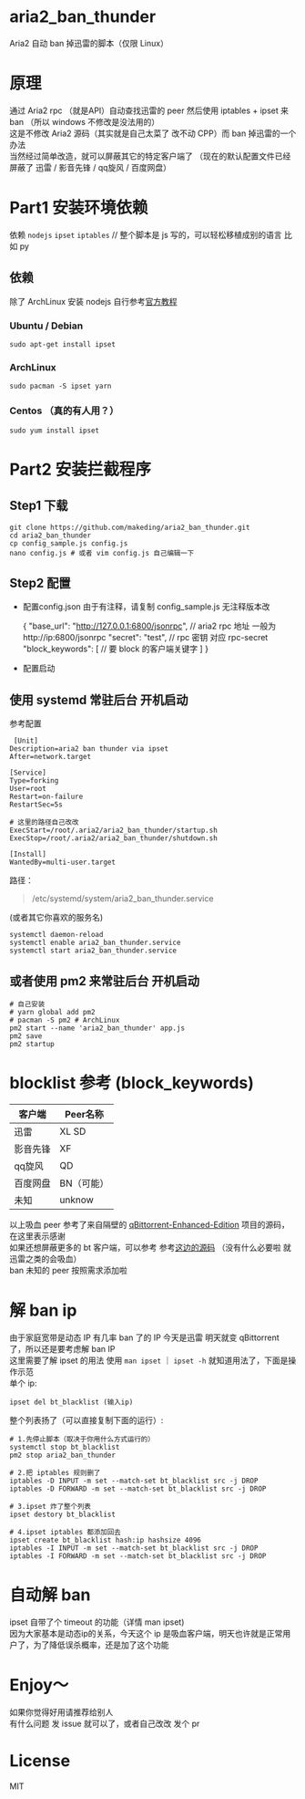 # aria2_ban_thunder
Aria2 自动 ban 掉迅雷的脚本（仅限 Linux）

# 原理
通过 Aria2 rpc （就是API）自动查找迅雷的 peer 然后使用 iptables + ipset 来 ban （所以 windows 不修改是没法用的）  
这是不修改 Aria2 源码（其实就是自己太菜了 改不动 CPP）而 ban 掉迅雷的一个办法  
当然经过简单改造，就可以屏蔽其它的特定客户端了 （现在的默认配置文件已经屏蔽了 迅雷 / 影音先锋 / qq旋风 / 百度网盘）
# Part1 安装环境依赖
依赖 `nodejs` `ipset` `iptables` // 整个脚本是 js 写的，可以轻松移植成别的语言 比如 py
## 依赖
除了 ArchLinux 安装 nodejs 自行参考[官方教程](https://github.com/nodesource/distributions/blob/master/README.md)
### Ubuntu / Debian
    sudo apt-get install ipset

### ArchLinux
    sudo pacman -S ipset yarn

### Centos （真的有人用？）
    sudo yum install ipset

# Part2 安装拦截程序 
## Step1 下载
    git clone https://github.com/makeding/aria2_ban_thunder.git
    cd aria2_ban_thunder
    cp config_sample.js config.js
    nano config.js # 或者 vim config.js 自己编辑一下
## Step2 配置
* 配置config.json
由于有注释，请复制 config_sample.js 无注释版本改

    {
        "base_url": "http://127.0.0.1:6800/jsonrpc", // aria2 rpc 地址 一般为 http://ip:6800/jsonrpc
        "secret": "test", // rpc 密钥 对应 rpc-secret
        "block_keywords": [ // 要 block 的客户端关键字
        ]
    }

* 配置启动
## 使用 systemd 常驻后台 开机启动
参考配置
```
 [Unit]
Description=aria2 ban thunder via ipset
After=network.target

[Service]
Type=forking
User=root
Restart=on-failure
RestartSec=5s

# 这里的路径自己改改
ExecStart=/root/.aria2/aria2_ban_thunder/startup.sh	 
ExecStop=/root/.aria2/aria2_ban_thunder/shutdown.sh

[Install]
WantedBy=multi-user.target
```
路径：
> /etc/systemd/system/aria2_ban_thunder.service  

(或者其它你喜欢的服务名)

    systemctl daemon-reload 
    systemctl enable aria2_ban_thunder.service
    systemctl start aria2_ban_thunder.service
## 或者使用 pm2 来常驻后台 开机启动

    # 自己安装
    # yarn global add pm2 
    # pacman -S pm2 # ArchLinux
    pm2 start --name 'aria2_ban_thunder' app.js
    pm2 save
    pm2 startup

# blocklist 参考 (block_keywords)
| 客户端 |  Peer名称 |
|-|-|
| 迅雷 | XL SD |
| 影音先锋 | XF |
| qq旋风 | QD |
| 百度网盘 | BN（可能） |
| 未知 | unknow |

以上吸血 peer 参考了来自隔壁的 [qBittorrent-Enhanced-Edition](https://github.com/c0re100/qBittorrent-Enhanced-Edition/blob/ebe908f186be5fa2aba8710a543b3ac5c92b92fa/src/base/bittorrent/session.cpp#L2226) 项目的源码，在这里表示感谢  
如果还想屏蔽更多的 bt 客户端，可以参考 参考[这边的源码](https://github.com/makeding/bittorrent-peerid/blob/master/index.js#L249)  （没有什么必要啦 就迅雷之类的会吸血）  
ban 未知的 peer 按照需求添加啦

# 解 ban ip
由于家庭宽带是动态 IP 有几率 ban 了的 IP 今天是迅雷 明天就变 qBittorrent 了，所以还是要考虑解 ban IP  
这里需要了解 ipset 的用法 使用 `man ipset` ｜ `ipset -h` 就知道用法了，下面是操作示范  
单个 ip:

    ipset del bt_blacklist (输入ip)
整个列表扬了（可以直接复制下面的运行）:

    # 1.先停止脚本（取决于你用什么方式运行的）
    systemctl stop bt_blacklist
    pm2 stop aria2_ban_thunder
    
    # 2.把 iptables 规则删了
    iptables -D INPUT -m set --match-set bt_blacklist src -j DROP
    iptables -D FORWARD -m set --match-set bt_blacklist src -j DROP
    
    # 3.ipset 炸了整个列表
    ipset destory bt_blacklist
    
    # 4.ipset iptables 都添加回去
    ipset create bt_blacklist hash:ip hashsize 4096
    iptables -I INPUT -m set --match-set bt_blacklist src -j DROP
    iptables -I FORWARD -m set --match-set bt_blacklist src -j DROP
# 自动解 ban
ipset 自带了个 timeout 的功能（详情 man ipset)   
因为大家基本是动态ip的关系，今天这个 ip 是吸血客户端，明天也许就是正常用户了，为了降低误杀概率，还是加了这个功能
# Enjoy～ 
如果你觉得好用请推荐给别人  
有什么问题 发 issue 就可以了，或者自己改改 发个 pr
# License
MIT